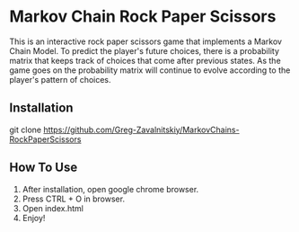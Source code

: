 # Markov Chain Rock Paper Scissors

This is an interactive rock paper scissors game that implements a Markov Chain Model. To predict the player's future choices, there is a probability matrix that keeps track of choices that come after previous states. As the game goes on the probability matrix will continue to evolve according to the player's pattern of choices.  

## Installation
git clone https://github.com/Greg-Zavalnitskiy/MarkovChains-RockPaperScissors

## How To Use
1. After installation, open google chrome browser.
2. Press CTRL + O in browser.
3. Open index.html
4. Enjoy!
